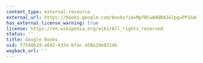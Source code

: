 ```yaml
---
content_type: external-resource
external_url: https://books.google.com/books?id=MpfBCwAAQBAJ&lpg=PP1&dq=lazarillo%20de%20tormes%202015&pg=PP1#v=onepage&q&f=false
has_external_license_warning: true
license: https://en.wikipedia.org/wiki/All_rights_reserved
status: ''
title: Google Books
uid: f754862d-a642-437e-bfac-458a19e83146
wayback_url: ''
---
```

